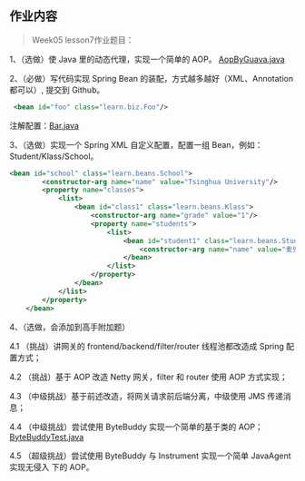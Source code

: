 ## 作业内容

> Week05 lesson7作业题目：

1、（选做）使 Java 里的动态代理，实现一个简单的 AOP。
[AopByGuava.java](/spring01/src/main/java/learn/aop/AopByGuava.java)

2、（必做）写代码实现 Spring Bean 的装配，方式越多越好（XML、Annotation 都可以）,
提交到 Github。
```xml
 <bean id="foo" class="learn.biz.Foo"/>
```
注解配置：[Bar.java](/spring01/src/main/java/learn/biz/Bar.java)

3、（选做）实现一个 Spring XML 自定义配置，配置一组 Bean，例如： Student/Klass/School。
```xml
<bean id="school" class="learn.beans.School">
        <constructor-arg name="name" value="Tsinghua University"/>
        <property name="classes">
            <list>
                <bean id="class1" class="learn.beans.Klass">
                    <constructor-arg name="grade" value="1"/>
                    <property name="students">
                        <list>
                            <bean id="student1" class="learn.beans.Student">
                                <constructor-arg name="name" value="麦兜"/>
                            </bean>
                        </list>
                    </property>
                </bean>
            </list>
        </property>
    </bean>
```

4、（选做，会添加到高手附加题）

4.1 （挑战）讲网关的 frontend/backend/filter/router 线程池都改造成 Spring 配置方式；

4.2 （挑战）基于 AOP 改造 Netty 网关，filter 和 router 使用 AOP 方式实现；

4.3 （中级挑战）基于前述改造，将网关请求前后端分离，中级使用 JMS 传递消息；

4.4 （中级挑战）尝试使用 ByteBuddy 实现一个简单的基于类的 AOP；
[ByteBuddyTest.java](/spring01/src/main/java/learn/bytebuddy/ByteBuddyTest.java)

4.5 （超级挑战）尝试使用 ByteBuddy 与 Instrument 实现一个简单 JavaAgent 实现无侵入 下的 AOP。